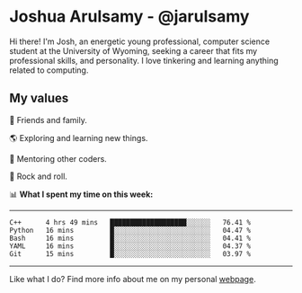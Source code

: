 # Joshua Arulsamy - @jarulsamy

Hi there! I'm Josh, an energetic young professional, computer science student at the University of Wyoming, seeking a career that fits my professional skills, and personality. I love tinkering and learning anything related to computing.

## My values

:yellow_heart: Friends and family.

:earth_americas: Exploring and learning new things.

:book: Mentoring other coders.

:guitar: Rock and roll.

:bar_chart: **What I spent my time on this week:**

------
<!--START_SECTION:waka-->
```text
C++      4 hrs 49 mins   ███████████████████░░░░░░   76.41 % 
Python   16 mins         █░░░░░░░░░░░░░░░░░░░░░░░░   04.47 % 
Bash     16 mins         █░░░░░░░░░░░░░░░░░░░░░░░░   04.41 % 
YAML     16 mins         █░░░░░░░░░░░░░░░░░░░░░░░░   04.37 % 
Git      15 mins         █░░░░░░░░░░░░░░░░░░░░░░░░   03.97 % 
```
<!--END_SECTION:waka-->
------

Like what I do? Find more info about me on my personal [webpage](https://arulsamy.me).
